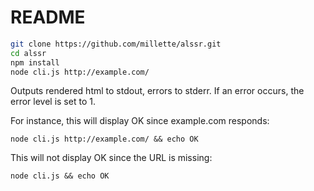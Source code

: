# README
```sh
git clone https://github.com/millette/alssr.git
cd alssr
npm install
node cli.js http://example.com/
```

Outputs rendered html to stdout, errors to stderr. If an error occurs,
the error level is set to 1.

For instance, this will display OK since example.com responds:
```
node cli.js http://example.com/ && echo OK
```

This will not display OK since the URL is missing:
```
node cli.js && echo OK
```
